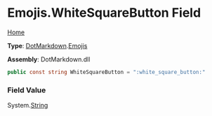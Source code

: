 # Emojis\.WhiteSquareButton Field

[Home](../../../README.md)

**Type**: [DotMarkdown](../../README.md)\.[Emojis](../README.md)

**Assembly**: DotMarkdown\.dll

```csharp
public const string WhiteSquareButton = ":white_square_button:"
```

### Field Value

System\.[String](https://docs.microsoft.com/en-us/dotnet/api/system.string)